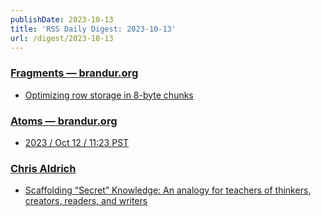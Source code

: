 ```yaml
---
publishDate: 2023-10-13
title: 'RSS Daily Digest: 2023-10-13'
url: /digest/2023-10-13
---
```


### [Fragments — brandur.org](https://brandur.org/)

  * [Optimizing row storage in 8-byte chunks](https://brandur.org/fragments/postgres-row-optimization)
  
### [Atoms  — brandur.org](https://brandur.org/)

  * [2023 / Oct 12 / 11:23 PST](https://brandur.org/atoms/goo5nak)
  
### [Chris Aldrich](https://boffosocko.com/)

  * [Scaffolding “Secret” Knowledge: An analogy for teachers of thinkers, creators, readers, and writers](https://boffosocko.com/2023/10/12/scaffolding-secret-knowledge/)
  
